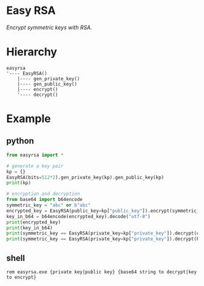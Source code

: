 # Easy RSA

<i>Encrypt symmetric keys with RSA.</i>

# Hierarchy

```
easyrsa
'---- EasyRSA()
    |---- gen_private_key()
    |---- gen_public_key()
    |---- encrypt()
    '---- decrypt()
```

# Example

## python
```python
from easyrsa import *

# generate a key pair
kp = {}
EasyRSA(bits=512*2).gen_private_key(kp).gen_public_key(kp)
print(kp)

# encryption and decryption
from base64 import b64encode
symmetric_key = "abc" or b"abc"
encrypted_key = EasyRSA(public_key=kp["public_key"]).encrypt(symmetric_key)
key_in_b64 = b64encode(encrypted_key).decode("utf-8")
print(encrypted_key)
print(key_in_b64)
print(symmetric_key == EasyRSA(private_key=kp["private_key"]).decrypt(encrypted_key))
print(symmetric_key == EasyRSA(private_key=kp["private_key"]).decrypt(key_in_b64))
```

## shell
```shell script
rem easyrsa.exe {private key|public key} {base64 string to decrypt|key to encrypt}
```